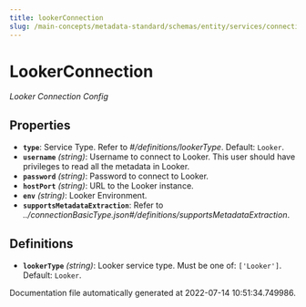 ```yaml
---
title: lookerConnection
slug: /main-concepts/metadata-standard/schemas/entity/services/connections/dashboard/lookerconnection
---
```


# LookerConnection

*Looker Connection Config*

## Properties

- **`type`**: Service Type. Refer to *#/definitions/lookerType*. Default: `Looker`.
- **`username`** *(string)*: Username to connect to Looker. This user should have privileges to read all the metadata in Looker.
- **`password`** *(string)*: Password to connect to Looker.
- **`hostPort`** *(string)*: URL to the Looker instance.
- **`env`** *(string)*: Looker Environment.
- **`supportsMetadataExtraction`**: Refer to *../connectionBasicType.json#/definitions/supportsMetadataExtraction*.
## Definitions

- **`lookerType`** *(string)*: Looker service type. Must be one of: `['Looker']`. Default: `Looker`.


Documentation file automatically generated at 2022-07-14 10:51:34.749986.
